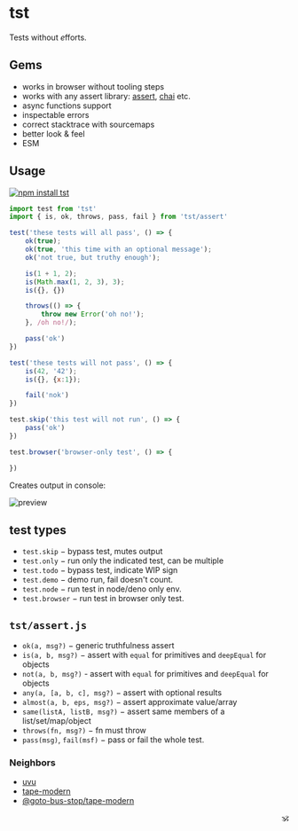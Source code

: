 # tst

Tests without <em>e</em>fforts.

## Gems

* works in browser without tooling steps
* works with any assert library: [assert](https://www.npmjs.com/package/assert), [chai](https://www.npmjs.com/package/chai) etc.
* async functions support
* inspectable errors
* correct stacktrace with sourcemaps
* better look & feel
* ESM

## Usage

[![npm install tst](https://nodei.co/npm/tst.png?mini=true)](https://npmjs.org/package/tst/)

```js
import test from 'tst'
import { is, ok, throws, pass, fail } from 'tst/assert'

test('these tests will all pass', () => {
	ok(true);
	ok(true, 'this time with an optional message');
	ok('not true, but truthy enough');

	is(1 + 1, 2);
	is(Math.max(1, 2, 3), 3);
	is({}, {})

	throws(() => {
		throw new Error('oh no!');
	}, /oh no!/);

	pass('ok')
})

test('these tests will not pass', () => {
	is(42, '42');
	is({}, {x:1});

	fail('nok')
})

test.skip('this test will not run', () => {
	pass('ok')
})

test.browser('browser-only test', () => {

})
```

Creates output in console:

![preview](./preview.png)

## test types

* `test.skip` − bypass test, mutes output
* `test.only` − run only the indicated test, can be multiple
* `test.todo` − bypass test, indicate WIP sign
* `test.demo` − demo run, fail doesn't count.
* `test.node` − run test in node/deno only env.
* `test.browser` − run test in browser only test.

## `tst/assert.js`

* `ok(a, msg?)` − generic truthfulness assert
* `is(a, b, msg?)` − assert with `equal` for primitives and `deepEqual` for objects
* `not(a, b, msg?)` - assert with `equal` for primitives and `deepEqual` for objects
* `any(a, [a, b, c], msg?)` − assert with optional results
* `almost(a, b, eps, msg?)` − assert approximate value/array
* `same(listA, listB, msg?)` − assert same members of a list/set/map/object
* `throws(fn, msg?)` − fn must throw
* `pass(msg)`, `fail(msf)` − pass or fail the whole test.

### Neighbors

* [uvu](https://github.com/lukeed/uvu)
* [tape-modern](https://ghub.io/tape-modern)
* [@goto-bus-stop/tape-modern](https://github.com/goto-bus-stop/tape-modern#readme)

<p align="right">🕉️</p>
